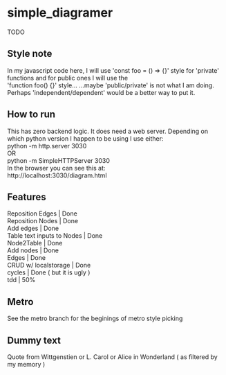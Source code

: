 # simple_diagramer
TODO  

## Style note
In my javascript code here, I will use 'const foo = () => {}'
style for 'private' functions and for public ones I will use the  
'function foo() {}' style...   ...maybe 'public/private' is not what I am doing.  Perhaps 'independent/dependent' would be a better way to put it.     	

## How to run
This has zero backend logic. It does need a web server. Depending on which python version I happen to be using I use either:   
python -m http.server 3030    
OR    
python -m SimpleHTTPServer 3030       
In the browser you can see this at:     
http://localhost:3030/diagram.html



## Features
Reposition Edges | Done   
Reposition Nodes | Done   
Add edges | Done   
Table text inputs to Nodes | Done   
Node2Table | Done   
Add nodes | Done    
Edges | Done    
CRUD w/ localstorage | Done 	 
cycles | Done ( but it is ugly )   
tdd | 50%

## Metro 
See the metro branch for the beginings of metro style picking 

## Dummy text
Quote from Wittgenstien or L. Carol or Alice in Wonderland ( as filtered by my memory ) 

